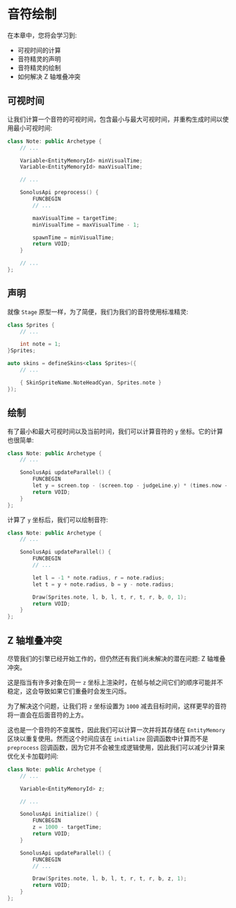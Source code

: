 # 音符绘制

在本章中，您将会学习到:

- 可视时间的计算
- 音符精灵的声明
- 音符精灵的绘制
- 如何解决 Z 轴堆叠冲突

## 可视时间

让我们计算一个音符的可视时间，包含最小与最大可视时间，并重构生成时间以使用最小可视时间:

```cpp title='/engine/play/Note.cpp'
class Note: public Archetype {
    // ...

    Variable<EntityMemoryId> minVisualTime;
    Variable<EntityMemoryId> maxVisualTime;

    // ...

    SonolusApi preprocess() {
        FUNCBEGIN
        // ...

        maxVisualTime = targetTime;
        minVisualTime = maxVisualTime - 1;

        spawnTime = minVisualTime;
        return VOID;
    }

    // ...
};
```


## 声明

就像 `Stage` 原型一样，为了简便，我们为我们的音符使用标准精灵:

```cpp title='/engine/skins.cpp'
class Sprites {
    // ...

    int note = 1;
}Sprites;

auto skins = defineSkins<class Sprites>({
    // ...

    { SkinSpriteName.NoteHeadCyan, Sprites.note }
});
```

## 绘制

有了最小和最大可视时间以及当前时间，我们可以计算音符的 `y` 坐标。它的计算也很简单:

```cpp title='/engine/play/Note.cpp'
class Note: public Archetype {
    // ...

    SonolusApi updateParallel() {
        FUNCBEGIN
        let y = screen.top - (screen.top - judgeLine.y) * (times.now - minVisualTime) / (maxVisualTime - minVisualTime);
        return VOID;
    }
};
```

计算了 `y` 坐标后，我们可以绘制音符:

```cpp title='/engine/play/Note.cpp'
class Note: public Archetype {
    // ...

    SonolusApi updateParallel() {
        FUNCBEGIN
        // ...

        let l = -1 * note.radius, r = note.radius;
        let t = y + note.radius, b = y - note.radius;

        Draw(Sprites.note, l, b, l, t, r, t, r, b, 0, 1);
        return VOID;
    }
};
```

## Z 轴堆叠冲突

尽管我们的引擎已经开始工作的，但仍然还有我们尚未解决的潜在问题: Z 轴堆叠冲突。

这是指当有许多对象在同一 `z` 坐标上渲染时，在帧与帧之间它们的顺序可能并不稳定，这会导致如果它们重叠时会发生闪烁。

为了解决这个问题，让我们将 `z` 坐标设置为 `1000` 减去目标时间，这样更早的音符将一直会在后面音符的上方。

这也是一个音符的不变属性，因此我们可以计算一次并将其存储在 `EntityMemory` 区块以重复使用。然而这个时间应该在 `initialize` 回调函数中计算而不是 `preprocess` 回调函数，因为它并不会被生成逻辑使用，因此我们可以减少计算来优化关卡加载时间:

```cpp title='/engine/play/Note.cpp'
class Note: public Archetype {
    // ...

    Variable<EntityMemoryId> z;

    // ...

    SonolusApi initialize() {
        FUNCBEGIN
        z = 1000 - targetTime;
        return VOID;
    }

    SonolusApi updateParallel() {
        FUNCBEGIN
        // ...

        Draw(Sprites.note, l, b, l, t, r, t, r, b, z, 1);
        return VOID;
    }
};
```